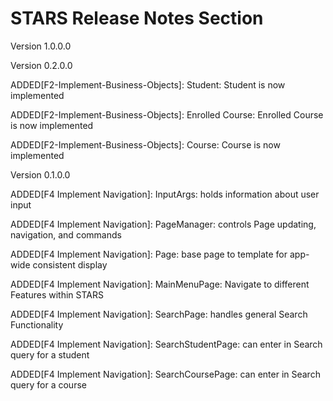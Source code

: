 # STARS Release Notes Section
Version 1.0.0.0



Version 0.2.0.0

ADDED[F2-Implement-Business-Objects]: Student: Student is now implemented

ADDED[F2-Implement-Business-Objects]: Enrolled Course: Enrolled Course is now implemented

ADDED[F2-Implement-Business-Objects]: Course: Course is now implemented

Version 0.1.0.0

ADDED[F4 Implement Navigation]: InputArgs: holds information about user input

ADDED[F4 Implement Navigation]: PageManager: controls Page updating, navigation, and commands

ADDED[F4 Implement Navigation]: Page: base page to template for app-wide consistent display

ADDED[F4 Implement Navigation]: MainMenuPage: Navigate to different Features within STARS

ADDED[F4 Implement Navigation]: SearchPage: handles general Search Functionality

ADDED[F4 Implement Navigation]: SearchStudentPage: can enter in Search query for a student

ADDED[F4 Implement Navigation]: SearchCoursePage: can enter in Search query for a course




